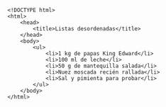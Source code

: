<code>
&lt;!DOCTYPE html&gt;
&lt;html&gt;
    &lt;head&gt;
        &lt;title&gt;Listas desordenadas&lt;/title&gt;
    &lt;/head&gt;
    &lt;body&gt;
        &lt;ul&gt;
            &lt;li&gt;1 kg de papas King Edward&lt;/li&gt;
            &lt;li&gt;100 ml de leche&lt;/li&gt;
            &lt;li&gt;50 g de mantequilla salada&lt;/li&gt;
            &lt;li&gt;Nuez moscada recién rallada&lt;/li&gt;
            &lt;li&gt;Sal y pimienta para probar&lt;/li&gt;
        &lt;/ul&gt;
    &lt;/body&gt;
&lt;/html&gt;
</code>